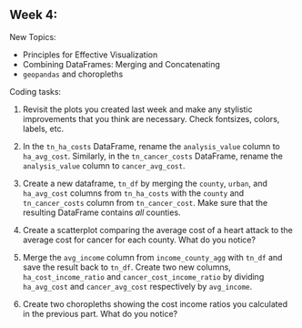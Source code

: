 ## Week 4:

New Topics:

* Principles for Effective Visualization
* Combining DataFrames: Merging and Concatenating
* `geopandas` and choropleths
  
  
 Coding tasks:
 
  1. Revisit the plots you created last week and make any stylistic improvements that you think are necessary. Check fontsizes, colors, labels, etc.

  2. In the `tn_ha_costs` DataFrame, rename the `analysis_value` column to `ha_avg_cost`. Similarly, in the `tn_cancer_costs` DataFrame, rename the `analysis_value` column to `cancer_avg_cost`.
  
  3. Create a new dataframe, `tn_df` by merging the `county`, `urban`, and `ha_avg_cost` columns from `tn_ha_costs` with the `county` and `tn_cancer_costs` column from `tn_cancer_cost`. Make sure that the resulting DataFrame contains _all_ counties.
  
  4. Create a scatterplot comparing the average cost of a heart attack to the average cost for cancer for each county. What do you notice?
  
  5. Merge the `avg_income` column from `income_county_agg` with `tn_df` and save the result back to `tn_df`. Create two new columns, `ha_cost_income_ratio` and `cancer_cost_income_ratio` by dividing `ha_avg_cost` and `cancer_avg_cost` respectively by `avg_income`.
  
  6. Create two choropleths showing the cost income ratios you calculated in the previous part. What do you notice?
